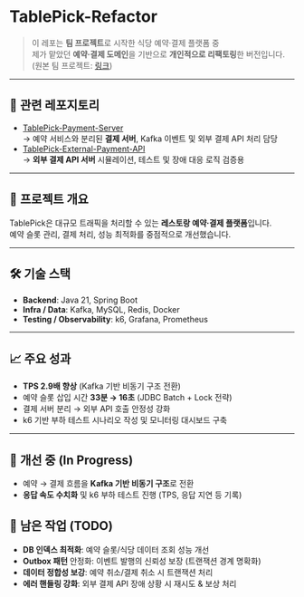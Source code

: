 # TablePick-Refactor

> 이 레포는 **팀 프로젝트**로 시작한 식당 예약·결제 플랫폼 중  
> 제가 맡았던 **예약·결제 도메인**을 기반으로 **개인적으로 리팩토링**한 버전입니다.  
> (원본 팀 프로젝트: [링크](https://github.com/orgs/4und-Cloud/repositories))

---

## 🔗 관련 레포지토리
- [TablePick-Payment-Server](https://github.com/OHEUNSOL/TablePick-Payment)  
  → 예약 서비스와 분리된 **결제 서버**, Kafka 이벤트 및 외부 결제 API 처리 담당
- [TablePick-External-Payment-API](https://github.com/OHEUNSOL/TablePick-Fake-Pg)  
  → **외부 결제 API 서버** 시뮬레이션, 테스트 및 장애 대응 로직 검증용

---  

## 🚀 프로젝트 개요
TablePick은 대규모 트래픽을 처리할 수 있는 **레스토랑 예약·결제 플랫폼**입니다.  
예약 슬롯 관리, 결제 처리, 성능 최적화를 중점적으로 개선했습니다.

---

## 🛠 기술 스택
- **Backend**: Java 21, Spring Boot
- **Infra / Data**: Kafka, MySQL, Redis, Docker
- **Testing / Observability**: k6, Grafana, Prometheus

---

## 📈 주요 성과
- **TPS 2.9배 향상** (Kafka 기반 비동기 구조 전환)  
- 예약 슬롯 삽입 시간 **33분 → 16초** (JDBC Batch + Lock 전략)  
- 결제 서버 분리 → 외부 API 호출 안정성 강화  
- k6 기반 부하 테스트 시나리오 작성 및 모니터링 대시보드 구축  

---

## 🔧 개선 중 (In Progress)
- 예약 → 결제 흐름을 **Kafka 기반 비동기 구조**로 전환
- **응답 속도 수치화** 및 k6 부하 테스트 진행 (TPS, 응답 지연 등 기록)

## 📝 남은 작업 (TODO)
- **DB 인덱스 최적화**: 예약 슬롯/식당 데이터 조회 성능 개선
- **Outbox 패턴** 안정화: 이벤트 발행의 신뢰성 보장 (트랜잭션 경계 명확화)
- **데이터 정합성 보강**: 예약 취소/결제 취소 시 트랜잭션 처리
- **에러 핸들링 강화**: 외부 결제 API 장애 상황 시 재시도 & 보상 처리
